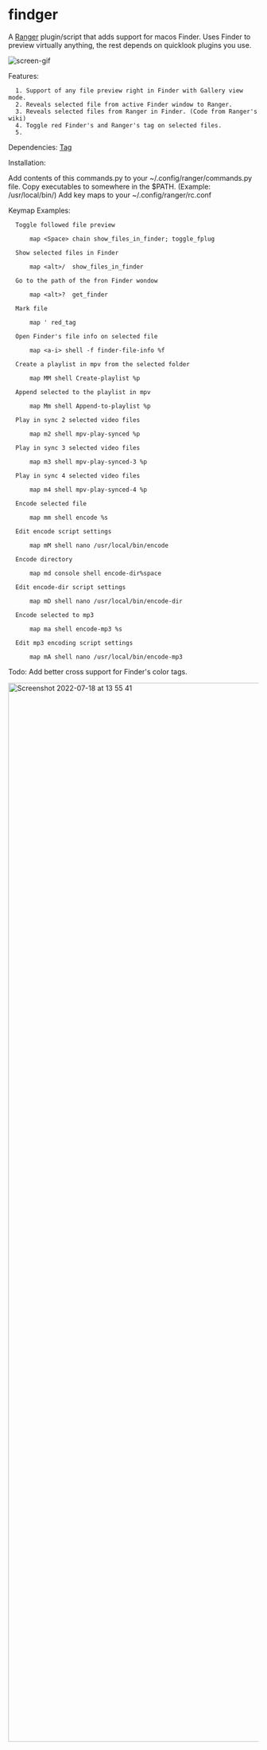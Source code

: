 # findger

A [Ranger](https://github.com/ranger/ranger) plugin/script that adds support for macos Finder. Uses Finder to preview virtually anything, the rest depends on quicklook plugins you use.

![screen-gif](./preview.gif)

Features:
```
  1. Support of any file preview right in Finder with Gallery view mode.
  2. Reveals selected file from active Finder window to Ranger.
  3. Reveals selected files from Ranger in Finder. (Code from Ranger's wiki)
  4. Toggle red Finder's and Ranger's tag on selected files.
  5. 
```
Dependencies:
[Tag](https://github.com/jdberry/tag)

Installation:

Add contents of this commands.py to your ~/.config/ranger/commands.py file.
Copy executables to somewhere in the $PATH. (Example: /usr/local/bin/)
Add key maps to your ~/.config/ranger/rc.conf

Keymap Examples:

      Toggle followed file preview
      
```
      map <Space> chain show_files_in_finder; toggle_fplug
```

      Show selected files in Finder

```
      map <alt>/  show_files_in_finder
```
      Go to the path of the fron Finder wondow
```
      map <alt>?  get_finder
```
      Mark file
```
      map ' red_tag
```
      Open Finder's file info on selected file
```
      map <a-i> shell -f finder-file-info %f
```
      Create a playlist in mpv from the selected folder
```
      map MM shell Create-playlist %p
```
      Append selected to the playlist in mpv
```
      map Mm shell Append-to-playlist %p
```
      Play in sync 2 selected video files
```
      map m2 shell mpv-play-synced %p
```
      Play in sync 3 selected video files
```
      map m3 shell mpv-play-synced-3 %p
```
      Play in sync 4 selected video files
```      
      map m4 shell mpv-play-synced-4 %p
```
      Encode selected file
```
      map mm shell encode %s
```
      Edit encode script settings
```
      map mM shell nano /usr/local/bin/encode
```
      Encode directory
```
      map md console shell encode-dir%space
```
      Edit encode-dir script settings
```
      map mD shell nano /usr/local/bin/encode-dir
```
      Encode selected to mp3
```
      map ma shell encode-mp3 %s
```
      Edit mp3 encoding script settings
```
      map mA shell nano /usr/local/bin/encode-mp3
```

Todo: Add better cross support for Finder's color tags.

<img width="2128" alt="Screenshot 2022-07-18 at 13 55 41" src="https://user-images.githubusercontent.com/77557804/179497347-9f0ba654-f6dc-4c17-834d-77e5b5d670fd.png">
